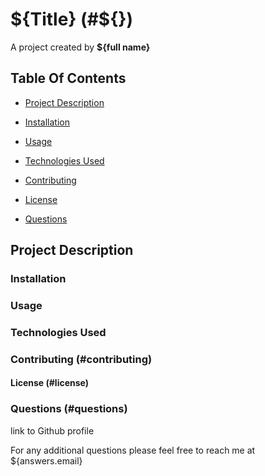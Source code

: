 # \${Title} (#\${})

A project created by **\${full name}**

## Table Of Contents

- [Project Description](#project-description)

- [Installation](#installation)

- [Usage](#usage)

- [Technologies Used](#technologies-used)

- [Contributing](#contributing)

- [License](#license)

- [Questions](#questions)

## Project Description

### Installation

### Usage

### Technologies Used

### Contributing (#contributing)

#### License (#license)

### Questions (#questions)

link to Github profile

For any additional questions please feel free to reach me at \${answers.email}

